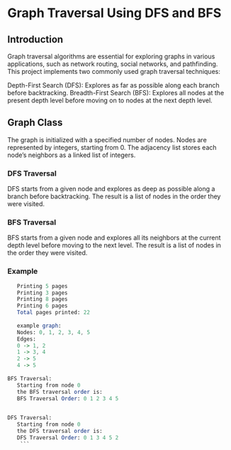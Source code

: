 # Graph Traversal Using DFS and BFS
## Introduction
Graph traversal algorithms are essential for exploring graphs in various applications, such as network routing, social networks, and pathfinding. This project implements two commonly used graph traversal techniques:

Depth-First Search (DFS): Explores as far as possible along each branch before backtracking.
Breadth-First Search (BFS): Explores all nodes at the present depth level before moving on to nodes at the next depth level.
## Graph Class
The graph is initialized with a specified number of nodes.
Nodes are represented by integers, starting from 0.
The adjacency list stores each node’s neighbors as a linked list of integers.
### DFS Traversal
DFS starts from a given node and explores as deep as possible along a branch before backtracking. The result is a list of nodes in the order they were visited.
### BFS Traversal
BFS starts from a given node and explores all its neighbors at the current depth level before moving to the next level. The result is a list of nodes in the order they were visited.
### Example
 ```mathematica
    Printing 5 pages
    Printing 3 pages
    Printing 8 pages
    Printing 6 pages
    Total pages printed: 22
   
    example graph:
    Nodes: 0, 1, 2, 3, 4, 5
    Edges:
    0 -> 1, 2
    1 -> 3, 4
    2 -> 5
    4 -> 5
    
 BFS Traversal:
    Starting from node 0
    the BFS traversal order is:
    BFS Traversal Order: 0 1 2 3 4 5
  

 DFS Traversal:
    Starting from node 0
    the DFS traversal order is:
    DFS Traversal Order: 0 1 3 4 5 2
     ```
